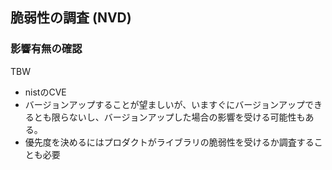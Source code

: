 ## 脆弱性の調査 (NVD)

### 影響有無の確認

TBW

- nistのCVE
- バージョンアップすることが望ましいが、いますぐにバージョンアップできるとも限らないし、バージョンアップした場合の影響を受ける可能性もある。
- 優先度を決めるにはプロダクトがライブラリの脆弱性を受けるか調査することも必要

